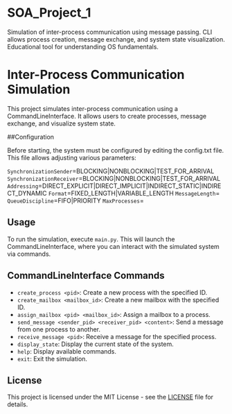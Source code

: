 # SOA_Project_1
Simulation of inter-process communication using message passing. CLI allows process creation, message exchange, and system state visualization. Educational tool for understanding OS fundamentals.

# Inter-Process Communication Simulation

This project simulates inter-process communication using a CommandLineInterface. It allows users to create processes, message exchange, and visualize system state.

##Configuration

Before starting, the system must be configured by editing the config.txt file. This file allows adjusting various parameters:

`SynchronizationSender`=BLOCKING|NONBLOCKING|TEST_FOR_ARRIVAL
`SynchronizationReceiver`=BLOCKING|NONBLOCKING|TEST_FOR_ARRIVAL
`Addressing`=DIRECT_EXPLICIT|DIRECT_IMPLICIT|INDIRECT_STATIC|INDIRECT_DYNAMIC
`Format`=FIXED_LENGTH|VARIABLE_LENGTH
`MessageLength`=<number>
`QueueDiscipline`=FIFO|PRIORITY
`MaxProcesses`=<number>

## Usage

To run the simulation, execute `main.py`. This will launch the CommandLineInterface, where you can interact with the simulated system via commands.

## CommandLineInterface Commands

- `create_process <pid>`: Create a new process with the specified ID.
- `create_mailbox <mailbox_id>`: Create a new mailbox with the specified ID.
- `assign_mailbox <pid> <mailbox_id>`: Assign a mailbox to a process.
- `send_message <sender_pid> <receiver_pid> <content>`: Send a message from one process to another.
- `receive_message <pid>`: Receive a message for the specified process.
- `display_state`: Display the current state of the system.
- `help`: Display available commands.
- `exit`: Exit the simulation.

## License

This project is licensed under the MIT License - see the [LICENSE](LICENSE) file for details.
